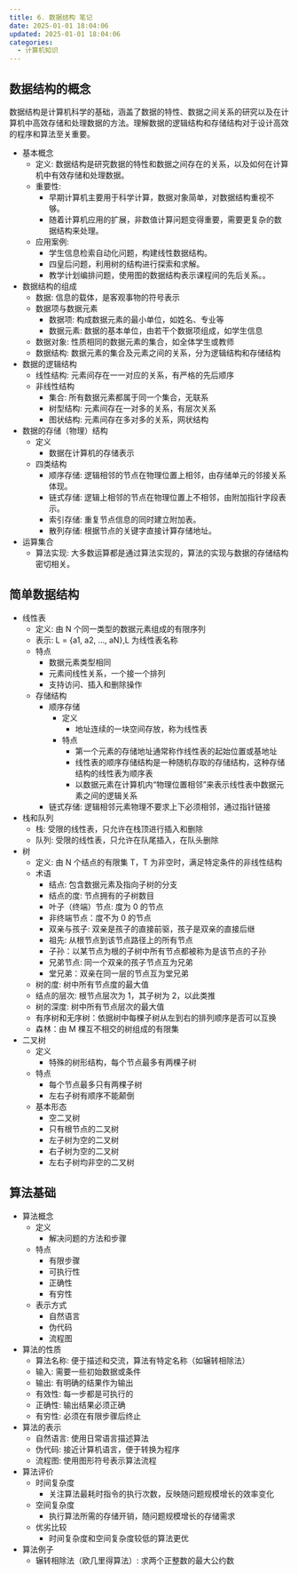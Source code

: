 ```yaml
---
title: 6. 数据结构 笔记
date: 2025-01-01 18:04:06
updated: 2025-01-01 18:04:06
categories:
  - 计算机知识
---
```


## 数据结构的概念

数据结构是计算机科学的基础，涵盖了数据的特性、数据之间关系的研究以及在计算机中高效存储和处理数据的方法。理解数据的逻辑结构和存储结构对于设计高效的程序和算法至关重要。

- 基本概念
    - 定义: 数据结构是研究数据的特性和数据之间存在的关系，以及如何在计算机中有效存储和处理数据。
    - 重要性:
        - 早期计算机主要用于科学计算，数据对象简单，对数据结构重视不够。
        - 随着计算机应用的扩展，非数值计算问题变得重要，需要更复杂的数据结构来处理。
    - 应用案例:
        - 学生信息检索自动化问题，构建线性数据结构。
        - 四皇后问题，利用树的结构进行探索和求解。
        - 教学计划编排问题，使用图的数据结构表示课程间的先后关系。。<!-- more -->
- 数据结构的组成
    - 数据: 信息的载体，是客观事物的符号表示
    - 数据项与数据元素
        * 数据项: 构成数据元素的最小单位，如姓名、专业等
        * 数据元素: 数据的基本单位，由若干个数据项组成，如学生信息
    - 数据对象: 性质相同的数据元素的集合，如全体学生或教师
    - 数据结构: 数据元素的集合及元素之间的关系，分为逻辑结构和存储结构
- 数据的逻辑结构
    - 线性结构: 元素间存在一一对应的关系，有严格的先后顺序
    - 非线性结构
      - 集合: 所有数据元素都属于同一个集合，无联系
      - 树型结构: 元素间存在一对多的关系，有层次关系
      - 图状结构: 元素间存在多对多的关系，网状结构
- 数据的存储（物理）结构
    - 定义
        - 数据在计算机的存储表示
    - 四类结构
        - 顺序存储: 逻辑相邻的节点在物理位置上相邻，由存储单元的邻接关系体现。
        - 链式存储: 逻辑上相邻的节点在物理位置上不相邻，由附加指针字段表示。
        - 索引存储: 重复节点信息的同时建立附加表。
        - 散列存储: 根据节点的关键字直接计算存储地址。
- 运算集合
    - 算法实现: 大多数运算都是通过算法实现的，算法的实现与数据的存储结构密切相关。

## 简单数据结构

- 线性表
    - 定义: 由 N 个同一类型的数据元素组成的有限序列
    - 表示: L = {a1, a2, ..., aN},L 为线性表名称
    - 特点
        - 数据元素类型相同
        - 元素间线性关系，一个接一个排列
        - 支持访问、插入和删除操作
    - 存储结构
        - 顺序存储
          * 定义
            * 地址连续的一块空间存放，称为线性表
          * 特点
            * 第一个元素的存储地址通常称作线性表的起始位置或基地址            
            * 线性表的顺序存储结构是一种随机存取的存储结构，这种存储结构的线性表为顺序表
            * 以数据元素在计算机内“物理位置相邻”来表示线性表中数据元素之间的逻辑关系
        - 链式存储: 逻辑相邻元素物理不要求上下必须相邻，通过指针链接
- 栈和队列
    - 栈: 受限的线性表，只允许在栈顶进行插入和删除
    - 队列: 受限的线性表，只允许在队尾插入，在队头删除
- 树
    - 定义: 由 N 个结点的有限集 T，T 为非空时，满足特定条件的非线性结构
    - 术语
        - 结点: 包含数据元素及指向子树的分支
        - 结点的度: 节点拥有的子树数目
        - 叶子（终端）节点: 度为 0 的节点
        - 非终端节点：度不为 0 的节点
        - 双亲与孩子: 双亲是孩子的直接前驱，孩子是双亲的直接后继
        - 祖先: 从根节点到该节点路径上的所有节点
        - 子孙：以某节点为根的子树中所有节点都被称为是该节点的子孙
        - 兄弟节点: 同一个双亲的孩子节点互为兄弟
        - 堂兄弟：双亲在同一层的节点互为堂兄弟
    - 树的度: 树中所有节点度的最大值
    - 结点的层次: 根节点层次为 1，其子树为 2，以此类推
    - 树的深度: 树中所有节点层次的最大值
    - 有序树和无序树：依据树中每棵子树从左到右的排列顺序是否可以互换
    - 森林：由 M 棵互不相交的树组成的有限集
- 二叉树
    - 定义
        - 特殊的树形结构，每个节点最多有两棵子树
    - 特点
        - 每个节点最多只有两棵子树
        - 左右子树有顺序不能颠倒
    - 基本形态
        - 空二叉树
        - 只有根节点的二叉树
        - 左子树为空的二叉树
        - 右子树为空的二叉树
        - 左右子树均非空的二叉树

## 算法基础

- 算法概念
    - 定义
        - 解决问题的方法和步骤
    - 特点
        - 有限步骤
        - 可执行性
        - 正确性
        - 有穷性
    - 表示方式
        - 自然语言
        - 伪代码
        - 流程图
- 算法的性质
    - 算法名称: 便于描述和交流，算法有特定名称（如辗转相除法）
    - 输入: 需要一些初始数据或条件
    - 输出: 有明确的结果作为输出
    - 有效性: 每一步都是可执行的
    - 正确性: 输出结果必须正确
    - 有穷性: 必须在有限步骤后终止
- 算法的表示
    - 自然语言: 使用日常语言描述算法
    - 伪代码: 接近计算机语言，便于转换为程序
    - 流程图: 使用图形符号表示算法流程
- 算法评价
    - 时间复杂度
        - 关注算法最耗时指令的执行次数，反映随问题规模增长的效率变化
    - 空间复杂度
        - 执行算法所需的存储开销，随问题规模增长的存储需求
    - 优劣比较
        - 时间复杂度和空间复杂度较低的算法更优
- 算法例子
    - 辗转相除法（欧几里得算法）: 求两个正整数的最大公约数
